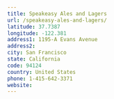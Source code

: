 ```yaml
---
title: Speakeasy Ales and Lagers
url: /speakeasy-ales-and-lagers/
latitude: 37.7387
longitude: -122.381
address1: 1195-A Evans Avenue
address2: 
city: San Francisco
state: California
code: 94124
country: United States
phone: 1-415-642-3371
website: 
---
```



